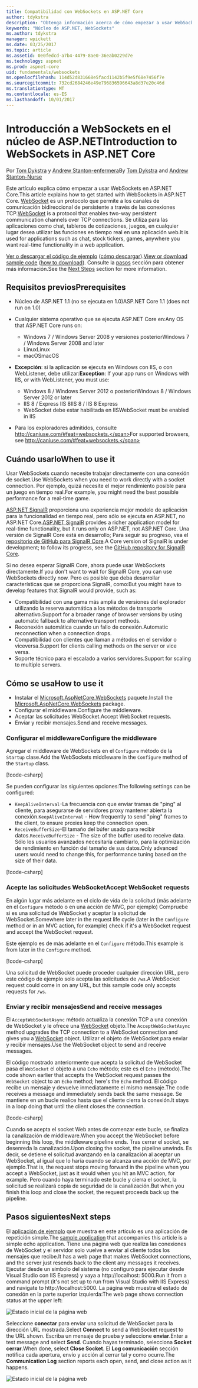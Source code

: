 ```yaml
---
title: Compatibilidad con WebSockets en ASP.NET Core
author: tdykstra
description: "Obtenga información acerca de cómo empezar a usar WebSockets en ASP.NET Core."
keywords: "Núcleo de ASP.NET, WebSockets"
ms.author: tdykstra
manager: wpickett
ms.date: 03/25/2017
ms.topic: article
ms.assetid: 0e0fedcd-a7b4-4479-8ae0-36eab0229d7e
ms.technology: aspnet
ms.prod: aspnet-core
uid: fundamentals/websockets
ms.openlocfilehash: 114d52d831668e5facd1142b5f9e5f68e7456f7e
ms.sourcegitcommit: 732cd2684246e49e796836596643a8d37e20c46d
ms.translationtype: MT
ms.contentlocale: es-ES
ms.lasthandoff: 10/01/2017
---
```

# <a name="introduction-to-websockets-in-aspnet-core"></a><span data-ttu-id="e5a2c-104">Introducción a WebSockets en el núcleo de ASP.NET</span><span class="sxs-lookup"><span data-stu-id="e5a2c-104">Introduction to WebSockets in ASP.NET Core</span></span>

<span data-ttu-id="e5a2c-105">Por [Tom Dykstra](https://github.com/tdykstra) y [Andrew Stanton-enfermera](https://github.com/anurse)</span><span class="sxs-lookup"><span data-stu-id="e5a2c-105">By [Tom Dykstra](https://github.com/tdykstra) and [Andrew Stanton-Nurse](https://github.com/anurse)</span></span>

<span data-ttu-id="e5a2c-106">Este artículo explica cómo empezar a usar WebSockets en ASP.NET Core.</span><span class="sxs-lookup"><span data-stu-id="e5a2c-106">This article explains how to get started with WebSockets in ASP.NET Core.</span></span> <span data-ttu-id="e5a2c-107">[WebSocket](https://wikipedia.org/wiki/WebSocket) es un protocolo que permite a los canales de comunicación bidireccional de persistente a través de las conexiones TCP.</span><span class="sxs-lookup"><span data-stu-id="e5a2c-107">[WebSocket](https://wikipedia.org/wiki/WebSocket) is a protocol that enables two-way persistent communication channels over TCP connections.</span></span> <span data-ttu-id="e5a2c-108">Se utiliza para las aplicaciones como chat, tableros de cotizaciones, juegos, en cualquier lugar desea utilizar las funciones en tiempo real en una aplicación web.</span><span class="sxs-lookup"><span data-stu-id="e5a2c-108">It is used for applications such as chat, stock tickers, games, anywhere you want real-time functionality in a web application.</span></span>

<span data-ttu-id="e5a2c-109">[Ver o descargar el código de ejemplo](https://github.com/aspnet/Docs/tree/master/aspnetcore/fundamentals/websockets/sample) ([cómo descargar](xref:tutorials/index#how-to-download-a-sample)).</span><span class="sxs-lookup"><span data-stu-id="e5a2c-109">[View or download sample code](https://github.com/aspnet/Docs/tree/master/aspnetcore/fundamentals/websockets/sample) ([how to download](xref:tutorials/index#how-to-download-a-sample)).</span></span> <span data-ttu-id="e5a2c-110">Consulte la [pasos](#next-steps) sección para obtener más información.</span><span class="sxs-lookup"><span data-stu-id="e5a2c-110">See the [Next Steps](#next-steps) section for more information.</span></span>


## <a name="prerequisites"></a><span data-ttu-id="e5a2c-111">Requisitos previos</span><span class="sxs-lookup"><span data-stu-id="e5a2c-111">Prerequisites</span></span>

* <span data-ttu-id="e5a2c-112">Núcleo de ASP.NET 1.1 (no se ejecuta en 1.0)</span><span class="sxs-lookup"><span data-stu-id="e5a2c-112">ASP.NET Core 1.1 (does not run on 1.0)</span></span>
* <span data-ttu-id="e5a2c-113">Cualquier sistema operativo que se ejecuta ASP.NET Core en:</span><span class="sxs-lookup"><span data-stu-id="e5a2c-113">Any OS that ASP.NET Core runs on:</span></span>
  
  * <span data-ttu-id="e5a2c-114">Windows 7 / Windows Server 2008 y versiones posterior</span><span class="sxs-lookup"><span data-stu-id="e5a2c-114">Windows 7 / Windows Server 2008 and later</span></span>
  * <span data-ttu-id="e5a2c-115">Linux</span><span class="sxs-lookup"><span data-stu-id="e5a2c-115">Linux</span></span>
  * <span data-ttu-id="e5a2c-116">macOS</span><span class="sxs-lookup"><span data-stu-id="e5a2c-116">macOS</span></span>

* <span data-ttu-id="e5a2c-117">**Excepción**: si la aplicación se ejecuta en Windows con IIS, o con WebListener, debe utilizar:</span><span class="sxs-lookup"><span data-stu-id="e5a2c-117">**Exception**: If your app runs on Windows with IIS, or with WebListener, you must use:</span></span>

  * <span data-ttu-id="e5a2c-118">Windows 8 / Windows Server 2012 o posterior</span><span class="sxs-lookup"><span data-stu-id="e5a2c-118">Windows 8 / Windows Server 2012 or later</span></span>
  * <span data-ttu-id="e5a2c-119">IIS 8 / Express IIS 8</span><span class="sxs-lookup"><span data-stu-id="e5a2c-119">IIS 8 / IIS 8 Express</span></span>
  * <span data-ttu-id="e5a2c-120">WebSocket debe estar habilitada en IIS</span><span class="sxs-lookup"><span data-stu-id="e5a2c-120">WebSocket must be enabled in IIS</span></span>

* <span data-ttu-id="e5a2c-121">Para los exploradores admitidos, consulte http://caniuse.com/#feat=websockets.</span><span class="sxs-lookup"><span data-stu-id="e5a2c-121">For supported browsers, see http://caniuse.com/#feat=websockets.</span></span>

## <a name="when-to-use-it"></a><span data-ttu-id="e5a2c-122">Cuándo usarlo</span><span class="sxs-lookup"><span data-stu-id="e5a2c-122">When to use it</span></span>

<span data-ttu-id="e5a2c-123">Usar WebSockets cuando necesite trabajar directamente con una conexión de socket.</span><span class="sxs-lookup"><span data-stu-id="e5a2c-123">Use WebSockets when you need to work directly with a socket connection.</span></span> <span data-ttu-id="e5a2c-124">Por ejemplo, quizá necesite el mejor rendimiento posible para un juego en tiempo real.</span><span class="sxs-lookup"><span data-stu-id="e5a2c-124">For example, you might need the best possible performance for a real-time game.</span></span>

<span data-ttu-id="e5a2c-125">[ASP.NET SignalR](https://docs.microsoft.com/aspnet/signalr/overview/getting-started/introduction-to-signalr) proporciona una experiencia mejor modelo de aplicación para la funcionalidad en tiempo real, pero sólo se ejecuta en ASP.NET, no ASP.NET Core.</span><span class="sxs-lookup"><span data-stu-id="e5a2c-125">[ASP.NET SignalR](https://docs.microsoft.com/aspnet/signalr/overview/getting-started/introduction-to-signalr) provides a richer application model for real-time functionality, but it runs only on ASP.NET, not ASP.NET Core.</span></span> <span data-ttu-id="e5a2c-126">Una versión de SignalR Core está en desarrollo; Para seguir su progreso, vea el [repositorio de GitHub para SignalR Core](https://github.com/aspnet/SignalR).</span><span class="sxs-lookup"><span data-stu-id="e5a2c-126">A Core version of SignalR is under development; to follow its progress, see the [GitHub repository for SignalR Core](https://github.com/aspnet/SignalR).</span></span>

<span data-ttu-id="e5a2c-127">Si no desea esperar SignalR Core, ahora puede usar WebSockets directamente.</span><span class="sxs-lookup"><span data-stu-id="e5a2c-127">If you don't want to wait for SignalR Core, you can use WebSockets directly now.</span></span> <span data-ttu-id="e5a2c-128">Pero es posible que deba desarrollar características que se proporciona SignalR, como:</span><span class="sxs-lookup"><span data-stu-id="e5a2c-128">But you might have to develop features that SignalR would provide, such as:</span></span>

* <span data-ttu-id="e5a2c-129">Compatibilidad con una gama más amplia de versiones del explorador utilizando la reserva automática a los métodos de transporte alternativo.</span><span class="sxs-lookup"><span data-stu-id="e5a2c-129">Support for a broader range of browser versions by using automatic fallback to alternative transport methods.</span></span>
* <span data-ttu-id="e5a2c-130">Reconexión automática cuando un fallo de conexión.</span><span class="sxs-lookup"><span data-stu-id="e5a2c-130">Automatic reconnection when a connection drops.</span></span>
* <span data-ttu-id="e5a2c-131">Compatibilidad con clientes que llaman a métodos en el servidor o viceversa.</span><span class="sxs-lookup"><span data-stu-id="e5a2c-131">Support for clients calling methods on the server or vice versa.</span></span>
* <span data-ttu-id="e5a2c-132">Soporte técnico para el escalado a varios servidores.</span><span class="sxs-lookup"><span data-stu-id="e5a2c-132">Support for scaling to multiple servers.</span></span>

## <a name="how-to-use-it"></a><span data-ttu-id="e5a2c-133">Cómo se usa</span><span class="sxs-lookup"><span data-stu-id="e5a2c-133">How to use it</span></span>

* <span data-ttu-id="e5a2c-134">Instalar el [Microsoft.AspNetCore.WebSockets](https://www.nuget.org/packages/Microsoft.AspNetCore.WebSockets/) paquete.</span><span class="sxs-lookup"><span data-stu-id="e5a2c-134">Install the [Microsoft.AspNetCore.WebSockets](https://www.nuget.org/packages/Microsoft.AspNetCore.WebSockets/) package.</span></span>
* <span data-ttu-id="e5a2c-135">Configurar el middleware.</span><span class="sxs-lookup"><span data-stu-id="e5a2c-135">Configure the middleware.</span></span>
* <span data-ttu-id="e5a2c-136">Aceptar las solicitudes WebSocket.</span><span class="sxs-lookup"><span data-stu-id="e5a2c-136">Accept WebSocket requests.</span></span>
* <span data-ttu-id="e5a2c-137">Enviar y recibir mensajes.</span><span class="sxs-lookup"><span data-stu-id="e5a2c-137">Send and receive messages.</span></span>

### <a name="configure-the-middleware"></a><span data-ttu-id="e5a2c-138">Configurar el middleware</span><span class="sxs-lookup"><span data-stu-id="e5a2c-138">Configure the middleware</span></span>

<span data-ttu-id="e5a2c-139">Agregar el middleware de WebSockets en el `Configure` método de la `Startup` clase.</span><span class="sxs-lookup"><span data-stu-id="e5a2c-139">Add the WebSockets middleware in the `Configure` method of the `Startup` class.</span></span>

[!code-csharp[](websockets/sample/Startup.cs?name=UseWebSockets)]

<span data-ttu-id="e5a2c-140">Se pueden configurar las siguientes opciones:</span><span class="sxs-lookup"><span data-stu-id="e5a2c-140">The following settings can be configured:</span></span>

* <span data-ttu-id="e5a2c-141">`KeepAliveInterval`-La frecuencia con que enviar tramas de "ping" al cliente, para asegurarse de servidores proxy mantener abierta la conexión.</span><span class="sxs-lookup"><span data-stu-id="e5a2c-141">`KeepAliveInterval` - How frequently to send "ping" frames to the client, to ensure proxies keep the connection open.</span></span>
* <span data-ttu-id="e5a2c-142">`ReceiveBufferSize`-El tamaño del búfer usado para recibir datos.</span><span class="sxs-lookup"><span data-stu-id="e5a2c-142">`ReceiveBufferSize` - The size of the buffer used to receive data.</span></span> <span data-ttu-id="e5a2c-143">Sólo los usuarios avanzados necesitaría cambiarlo, para la optimización de rendimiento en función del tamaño de sus datos.</span><span class="sxs-lookup"><span data-stu-id="e5a2c-143">Only advanced users would need to change this, for performance tuning based on the size of their data.</span></span>

[!code-csharp[](websockets/sample/Startup.cs?name=UseWebSocketsOptions)]

### <a name="accept-websocket-requests"></a><span data-ttu-id="e5a2c-144">Acepte las solicitudes WebSocket</span><span class="sxs-lookup"><span data-stu-id="e5a2c-144">Accept WebSocket requests</span></span>

<span data-ttu-id="e5a2c-145">En algún lugar más adelante en el ciclo de vida de la solicitud (más adelante en el `Configure` método o en una acción de MVC, por ejemplo) Compruebe si es una solicitud de WebSocket y aceptar la solicitud de WebSocket.</span><span class="sxs-lookup"><span data-stu-id="e5a2c-145">Somewhere later in the request life cycle (later in the `Configure` method or in an MVC action, for example) check if it's a WebSocket request and accept the WebSocket request.</span></span>

<span data-ttu-id="e5a2c-146">Este ejemplo es de más adelante en el `Configure` método.</span><span class="sxs-lookup"><span data-stu-id="e5a2c-146">This example is from later in the `Configure` method.</span></span>

[!code-csharp[](websockets/sample/Startup.cs?name=AcceptWebSocket&highlight=7)]

<span data-ttu-id="e5a2c-147">Una solicitud de WebSocket puede proceder cualquier dirección URL, pero este código de ejemplo solo acepta las solicitudes de `/ws`.</span><span class="sxs-lookup"><span data-stu-id="e5a2c-147">A WebSocket request could come in on any URL, but this sample code only accepts requests for `/ws`.</span></span>

### <a name="send-and-receive-messages"></a><span data-ttu-id="e5a2c-148">Enviar y recibir mensajes</span><span class="sxs-lookup"><span data-stu-id="e5a2c-148">Send and receive messages</span></span>

<span data-ttu-id="e5a2c-149">El `AcceptWebSocketAsync` método actualiza la conexión TCP a una conexión de WebSocket y le ofrece una [WebSocket](https://docs.microsoft.com/dotnet/core/api/system.net.websockets.websocket) objeto.</span><span class="sxs-lookup"><span data-stu-id="e5a2c-149">The `AcceptWebSocketAsync` method upgrades the TCP connection to a WebSocket connection and gives you a [WebSocket](https://docs.microsoft.com/dotnet/core/api/system.net.websockets.websocket) object.</span></span> <span data-ttu-id="e5a2c-150">Utilizar el objeto de WebSocket para enviar y recibir mensajes.</span><span class="sxs-lookup"><span data-stu-id="e5a2c-150">Use the WebSocket object to send and receive messages.</span></span>

<span data-ttu-id="e5a2c-151">El código mostrado anteriormente que acepta la solicitud de WebSocket pasa el `WebSocket` el objeto a una `Echo` método; este es el `Echo` (método).</span><span class="sxs-lookup"><span data-stu-id="e5a2c-151">The code shown earlier that accepts the WebSocket request passes the `WebSocket` object to an `Echo` method; here's the `Echo` method.</span></span> <span data-ttu-id="e5a2c-152">El código recibe un mensaje y devuelve inmediatamente el mismo mensaje.</span><span class="sxs-lookup"><span data-stu-id="e5a2c-152">The code receives a message and immediately sends back the same message.</span></span> <span data-ttu-id="e5a2c-153">Se mantiene en un bucle realice hasta que el cliente cierra la conexión.</span><span class="sxs-lookup"><span data-stu-id="e5a2c-153">It stays in a loop doing that until the client closes the connection.</span></span> 

[!code-csharp[](websockets/sample/Startup.cs?name=Echo)]

<span data-ttu-id="e5a2c-154">Cuando se acepta el socket Web antes de comenzar este bucle, se finaliza la canalización de middleware.</span><span class="sxs-lookup"><span data-stu-id="e5a2c-154">When you accept the WebSocket before beginning this loop, the middleware pipeline ends.</span></span>  <span data-ttu-id="e5a2c-155">Tras cerrar el socket, se desenreda la canalización.</span><span class="sxs-lookup"><span data-stu-id="e5a2c-155">Upon closing the socket, the pipeline unwinds.</span></span> <span data-ttu-id="e5a2c-156">Es decir, se detiene el solicitud avanzando en la canalización al aceptar un WebSocket, al igual que lo haría cuando se alcanza una acción de MVC, por ejemplo.</span><span class="sxs-lookup"><span data-stu-id="e5a2c-156">That is, the request stops moving forward in the pipeline when you accept a WebSocket, just as it would when you hit an MVC action, for example.</span></span>  <span data-ttu-id="e5a2c-157">Pero cuando haya terminado este bucle y cierra el socket, la solicitud se realizará copia de seguridad de la canalización.</span><span class="sxs-lookup"><span data-stu-id="e5a2c-157">But when you finish this loop and close the socket, the request proceeds back up the pipeline.</span></span>

## <a name="next-steps"></a><span data-ttu-id="e5a2c-158">Pasos siguientes</span><span class="sxs-lookup"><span data-stu-id="e5a2c-158">Next steps</span></span>

<span data-ttu-id="e5a2c-159">El [aplicación de ejemplo](https://github.com/aspnet/Docs/tree/master/aspnetcore/fundamentals/websockets/sample) que muestra en este artículo es una aplicación de repetición simple.</span><span class="sxs-lookup"><span data-stu-id="e5a2c-159">The [sample application](https://github.com/aspnet/Docs/tree/master/aspnetcore/fundamentals/websockets/sample) that accompanies this article is a simple echo application.</span></span> <span data-ttu-id="e5a2c-160">Tiene una página web que realiza las conexiones de WebSocket y el servidor solo vuelve a enviar al cliente todos los mensajes que recibe.</span><span class="sxs-lookup"><span data-stu-id="e5a2c-160">It has a web page that makes WebSocket connections, and the server just resends back to the client any messages it receives.</span></span> <span data-ttu-id="e5a2c-161">Ejecutar desde un símbolo del sistema (no configuró para ejecutar desde Visual Studio con IIS Express) y vaya a http://localhost: 5000.</span><span class="sxs-lookup"><span data-stu-id="e5a2c-161">Run it from a command prompt (it's not set up to run from Visual Studio with IIS Express) and navigate to http://localhost:5000.</span></span> <span data-ttu-id="e5a2c-162">La página web muestra el estado de conexión en la parte superior izquierda:</span><span class="sxs-lookup"><span data-stu-id="e5a2c-162">The web page shows connection status at the upper left:</span></span>

![Estado inicial de la página web](websockets/_static/start.png)

<span data-ttu-id="e5a2c-164">Seleccione **conectar** para enviar una solicitud de WebSocket para la dirección URL mostrada.</span><span class="sxs-lookup"><span data-stu-id="e5a2c-164">Select **Connect** to send a WebSocket request to the URL shown.</span></span>  <span data-ttu-id="e5a2c-165">Escriba un mensaje de prueba y seleccione **enviar**.</span><span class="sxs-lookup"><span data-stu-id="e5a2c-165">Enter a test message and select **Send**.</span></span> <span data-ttu-id="e5a2c-166">Cuando hayas terminado, selecciona **Socket cerrar**.</span><span class="sxs-lookup"><span data-stu-id="e5a2c-166">When done, select **Close Socket**.</span></span> <span data-ttu-id="e5a2c-167">El **Log comunicación** sección notifica cada apertura, envío y acción al cerrar tal y como ocurre.</span><span class="sxs-lookup"><span data-stu-id="e5a2c-167">The **Communication Log** section reports each open, send, and close action as it happens.</span></span>

![Estado inicial de la página web](websockets/_static/end.png)
